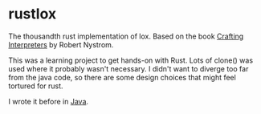 # rustlox

The thousandth rust implementation of lox.
Based on the book [Crafting Interpreters](http://www.craftinginterpreters.com/) by Robert Nystrom.

This was a learning project to get hands-on with Rust. Lots of clone() was used where it probably wasn't necessary.
I didn't want to diverge too far from the java code, so there are some design choices that might feel tortured for rust.

I wrote it before in [Java](https://github.com/supervaka/craftinginterpreters).
